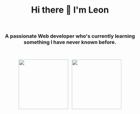 
<h1 align="center"> Hi there 👋  I'm Leon </h1>

<br/>

<h3 align="center">A passionate Web developer who's currently learning something I have never known before.</h3>

<br/>

<p align="center">
  <img src="https://github-readme-stats.vercel.app/api/top-langs/?username=leon-fong&layout=compact&theme=transparent"  height="163" />
  &nbsp;
  <img src="https://github-readme-stats.vercel.app/api?username=leon-fong&theme=transparent" height="163"  />
</p>


